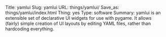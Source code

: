 Title: yamlui
Slug: yamlui
URL: things/yamlui/
Save_as: things/yamlui/index.html
Thing: yes
Type: software
Summary: yamlui is an extensible set of declarative UI widgets for use with pygame. It allows (fairly) simple creation of UI layouts by editing YAML files, rather than hardcoding everything.
